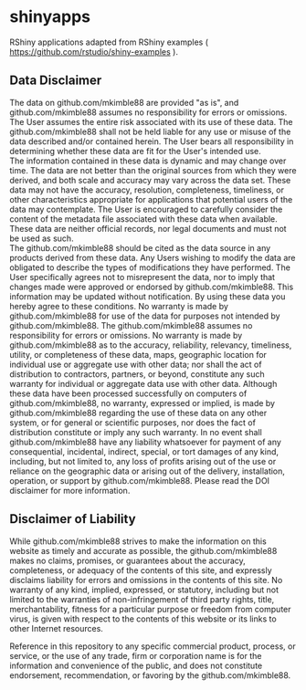 # shinyapps
RShiny applications adapted from RShiny examples ( https://github.com/rstudio/shiny-examples ).

## Data Disclaimer
The data on github.com/mkimble88 are provided "as is", and github.com/mkimble88 assumes no responsibility for errors or omissions.  The User assumes the entire risk associated with its use of these data. The github.com/mkimble88 shall not be held liable for any use or misuse of the data described and/or contained herein. The User bears all responsibility in determining whether these data are fit for the User's intended use.   
The information contained in these data is dynamic and may change over time. The data are not better than the original sources from which they were derived, and both scale and accuracy may vary across the data set. These data may not have the accuracy, resolution, completeness, timeliness, or other characteristics appropriate for applications that potential users of the data may contemplate.  The User is encouraged to carefully consider the content of the metadata file associated with these data when available. These data are neither official records, nor legal documents and must not be used as such.  
The github.com/mkimble88 should be cited as the data source in any products derived from these data. Any Users wishing to modify the data are obligated to describe the types of modifications they have performed. The User specifically agrees not to misrepresent the data, nor to imply that changes made were approved or endorsed by github.com/mkimble88. This information may be updated without notification. By using these data you hereby agree to these conditions.
No warranty is made by github.com/mkimble88 for use of the data for purposes not intended by github.com/mkimble88. The github.com/mkimble88 assumes no responsibility for errors or omissions. No warranty is made by github.com/mkimble88 as to the accuracy, reliability, relevancy, timeliness, utility, or completeness of these data, maps, geographic location for individual use or aggregate use with other data; nor shall the act of distribution to contractors, partners, or beyond, constitute any such warranty for individual or aggregate data use with other data. Although these data have been processed successfully on computers of github.com/mkimble88, no warranty, expressed or implied, is made by github.com/mkimble88 regarding the use of these data on any other system, or for general or scientific purposes, nor does the fact of distribution constitute or imply any such warranty. In no event shall github.com/mkimble88 have any liability whatsoever for payment of any consequential, incidental, indirect, special, or tort damages of any kind, including, but not limited to, any loss of profits arising out of the use or reliance on the geographic data or arising out of the delivery, installation, operation, or support by github.com/mkimble88. Please read the DOI disclaimer for more information.

## Disclaimer of Liability
While github.com/mkimble88 strives to make the information on this website as timely and accurate as possible, the github.com/mkimble88 makes no claims, promises, or guarantees about the accuracy, completeness, or adequacy of the contents of this site, and expressly disclaims liability for errors and omissions in the contents of this site. No warranty of any kind, implied, expressed, or statutory, including but not limited to the warranties of non-infringement of third party rights, title, merchantability, fitness for a particular purpose or freedom from computer virus, is given with respect to the contents of this website or its links to other Internet resources.

Reference in this repository to any specific commercial product, process, or service, or the use of any trade, firm or corporation name is for the information and convenience of the public, and does not constitute endorsement, recommendation, or favoring by the github.com/mkimble88.
